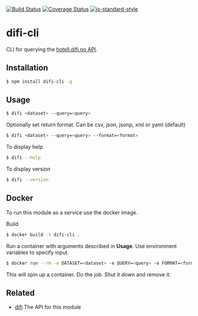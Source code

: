 [![Build Status](https://travis-ci.org/zrrrzzt/difi-cli.svg?branch=master)](https://travis-ci.org/zrrrzzt/difi-cli)
[![Coverage Status](https://coveralls.io/repos/zrrrzzt/difi-cli/badge.svg?branch=master&service=github)](https://coveralls.io/github/zrrrzzt/difi-cli?branch=master)
[![js-standard-style](https://img.shields.io/badge/code%20style-standard-brightgreen.svg?style=flat)](https://github.com/feross/standard)
# difi-cli

CLI for querying the [hotell.difi.no API](http://hotell.difi.no/api).

## Installation

```sh
$ npm install difi-cli -g
```

## Usage

```sh
$ difi <dataset> --query=<query>
```
Optionally set return format.
Can be csv, json, jsonp, xml or yaml (default)

```sh
$ difi <dataset> --query=<query> --format=<format>
```

To display help

```sh
$ difi --help
```

To display version

```sh
$ difi --version
```

## Docker
To run this module as a service use the docker image.

Build
```sh
$ docker build -t difi-cli .
```

Run a container with arguments described in **Usage**. Use environment variables to specify input.

```sh
$ docker run --rm -e DATASET=<dataset> -e QUERY=<query> -e FORMAT=<format> difi-cli
```

This will spin up a container. Do the job. Shut it down and remove it.

## Related

- [difi](https://github.com/zrrrzzt/difi) The API for this module